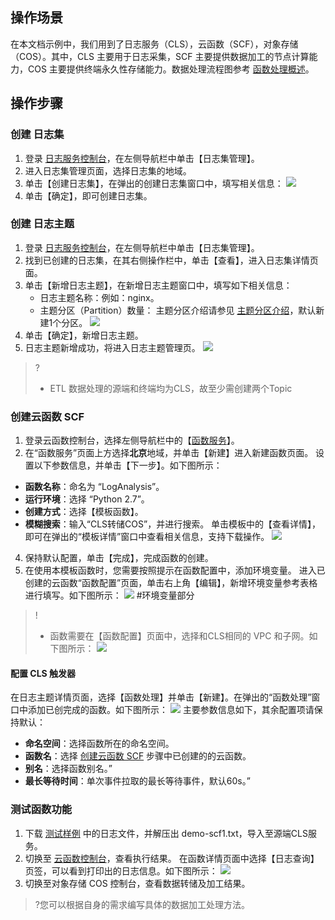 ## 操作场景

在本文档示例中，我们用到了日志服务（CLS），云函数（SCF），对象存储（COS）。其中，CLS 主要用于日志采集，SCF 主要提供数据加工的节点计算能力，COS 主要提供终端永久性存储能力。数据处理流程图参考 [函数处理概述](#概述URL)。

## 操作步骤

<span id="step01"></span>

### 创建 日志集

1. 登录 [日志服务控制台](https://console.cloud.tencent.com/cls)，在左侧导航栏中单击【日志集管理】。
2. 进入日志集管理页面，选择日志集的地域。
3. 单击【创建日志集】，在弹出的创建日志集窗口中，填写相关信息：
   ![](https://main.qcloudimg.com/raw/52704e1f3bdf6efe4c7e9b266e2ca451.jpg)
4. 单击【确定】，即可创建日志集。

<span id="step02"></span>

### 创建 日志主题

1. 登录 [日志服务控制台](https://console.cloud.tencent.com/cls)，在左侧导航栏中单击【日志集管理】。
2. 找到已创建的日志集，在其右侧操作栏中，单击【查看】，进入日志集详情页面。
3. 单击【新增日志主题】，在新增日志主题窗口中，填写如下相关信息：
   - 日志主题名称：例如：nginx。
   - 主题分区（Partition）数量： 主题分区介绍请参见 [主题分区介绍](https://cloud.tencent.com/document/product/614/39259)，默认新建1个分区。
     ![](https://main.qcloudimg.com/raw/d22c9d090a380376a1de4b56f19bc27a.jpg)
4. 单击【确定】，新增日志主题。
5. 日志主题新增成功，将进入日志主题管理页。
   ![](https://main.qcloudimg.com/raw/08e9dc61f1cc8bfcb1923345c86bef45.jpg)

> ?
>
> - ETL 数据处理的源端和终端均为CLS，故至少需创建两个Topic
>   <span id="step03"></span>

### 创建云函数 SCF

1. 登录云函数控制台，选择左侧导航栏中的【[函数服务](https://console.cloud.tencent.com/scf/list)】。
2. 在“函数服务”页面上方选择**北京**地域，并单击【新建】进入新建函数页面。
   设置以下参数信息，并单击【下一步】。如下图所示：

- **函数名称**：命名为 “LogAnalysis”。
- **运行环境**：选择 “Python 2.7”。
- **创建方式**：选择【模板函数】。
- **模糊搜索**：输入“CLS转储COS”，并进行搜索。
  单击模板中的【查看详情】，即可在弹出的“模板详情”窗口中查看相关信息，支持下载操作。
  ![](https://main.qcloudimg.com/raw/e42d9b4102f3e13ebf1722de5875d1ac.png)

4. 保持默认配置，单击【完成】，完成函数的创建。
5. 在使用本模板函数时，您需要按照提示在函数配置中，添加环境变量。
   进入已创建的云函数“函数配置”页面，单击右上角【编辑】，新增环境变量参考表格进行填写。如下图所示：
   ![](https://main.qcloudimg.com/raw/3112dba5a8cac82c295c17a593ed222e.png)
   #环境变量部分

> ! 
>
> - 函数需要在【函数配置】页面中，选择和CLS相同的 VPC 和子网。如下图所示：
>   ![](https://main.qcloudimg.com/raw/a329381190dcf6ad0883f5f8a51a9567.png)

<span id="step04"></span>

#### 配置 CLS 触发器

在日志主题详情页面，选择【函数处理】并单击【新建】。在弹出的“函数处理”窗口中添加已创完成的函数。如下图所示：
![](https://main.qcloudimg.com/raw/76d43f74e9fd9024a906b8b58709e105.png)
主要参数信息如下，其余配置项请保持默认：

- **命名空间**：选择函数所在的命名空间。
- **函数名**：选择 [创建云函数 SCF](#step03) 步骤中已创建的的云函数。
- **别名**：选择函数别名。”
- **最长等待时间**：单次事件拉取的最长等待事件，默认60s。”

<span id="step05"></span>

### 测试函数功能

1. 下载 [测试样例](https://main.qcloudimg.com/raw/6e0d4837eefd0ce77dac8a3973acdf39.zip) 中的日志文件，并解压出 demo-scf1.txt，导入至源端CLS服务。
2. 切换至 [云函数控制台](https://console.cloud.tencent.com/scf/list?rid=8&ns=default)，查看执行结果。
   在函数详情页面中选择【日志查询】页签，可以看到打印出的日志信息。如下图所示：
   ![](https://main.qcloudimg.com/raw/b4d8dd0a4a236ab4cb35f2e7d3160649.png)
3. 切换至对象存储 COS 控制台，查看数据转储及加工结果。

> ?您可以根据自身的需求编写具体的数据加工处理方法。
